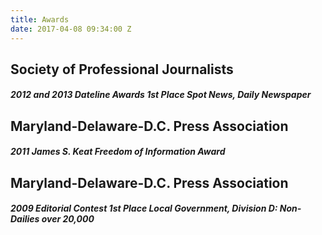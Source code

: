 ```yaml
---
title: Awards
date: 2017-04-08 09:34:00 Z
---
```


## Society of Professional Journalists
##### *2012 and 2013 Dateline Awards 1st Place Spot News, Daily Newspaper*

## Maryland-Delaware-D.C. Press Association
##### *2011 James S. Keat Freedom of Information Award*

## Maryland-Delaware-D.C. Press Association
##### *2009 Editorial Contest 1st Place Local Government, Division D: Non-Dailies over 20,000*
